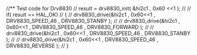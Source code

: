 //** Test code for Drv8830
//	 result =  drv8830_init( &hi2c1 , 0x60 <<1 );
//
//	 if( result == HAL_OK)
//	 {
//		  drv8830_drive(&hi2c1 , 0x60<<1 , DRV8830_SPEED_46 ,  DRV8830_STANBY );
//
//		  drv8830_drive(&hi2c1 , 0x60<<1 , DRV8830_SPEED_46 ,  DRV8830_FORWARD );
//
//		  drv8830_drive(&hi2c1 , 0x60<<1 , DRV8830_SPEED_46 ,  DRV8830_STANBY );
//
//		  drv8830_drive(&hi2c1 , 0x60<<1 , DRV8830_SPEED_46 ,  DRV8830_REVERSE );
//	 }